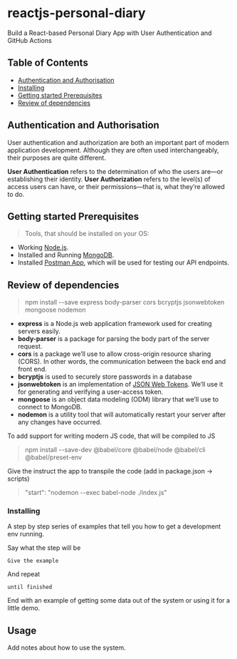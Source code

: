 # reactjs-personal-diary
Build a React-based Personal Diary App with User Authentication and GitHub Actions
## Table of Contents

- [Authentication and Authorisation](#auth)
- [Installing](#install)
- [Getting started Prerequisites](#prereq)
- [Review of dependencies](#dependencies)

## Authentication and Authorisation <a name = "auth"></a>

User authentication and authorization are both an important part of modern application development. Although they are often used interchangeably, their purposes are quite different.

<b>User Authentication</b> refers to the determination of who the users are—or establishing their identity.
<b>User Authorization</b> refers to the level(s) of access users can have, or their permissions—that is, what they’re allowed to do.


## Getting started Prerequisites <a name = "prereq"></a>

> Tools, that should be installed on your OS:
+ Working [Node.js](https://www.sitepoint.com/quick-tip-multiple-versions-node-nvm/).
+ Installed and Running [MongoDB](https://www.sitepoint.com/an-introduction-to-mongodb/).
+ Installed [Postman App](https://www.postman.com/downloads//), which will be used for testing our API endpoints.

## Review of dependencies <a name = "dependencies"></a>

> npm install --save express body-parser cors bcryptjs jsonwebtoken mongoose nodemon

+ <b>express</b> is a Node.js web application framework used for creating servers easily.
+ <b>body-parser</b> is a package for parsing the body part of the server request.
+ <b>cors</b> is a package we’ll use to allow cross-origin resource sharing (CORS). In other words, the communication between the back end and front end.
+ <b>bcryptjs</b> is used to securely store passwords in a database
+ <b>jsonwebtoken</b> is an implementation of [JSON Web Tokens](https://jwt.io/introduction/). We’ll use it for generating and verifying a user-access token.
+ <b>mongoose</b> is an object data modeling (ODM) library that we’ll use to connect to MongoDB.
+ <b>nodemon</b> is a utility tool that will automatically restart your server after any changes have occurred.

To add support for writing modern JS code, that will be compiled to JS
> npm install --save-dev @babel/core @babel/node @babel/cli @babel/preset-env

Give the instruct the app to transpile the code (add in package.json -> scripts)
> "start": "nodemon --exec babel-node ./index.js"

### Installing <a name = "install"></a>

A step by step series of examples that tell you how to get a development env running.

Say what the step will be

```
Give the example
```

And repeat

```
until finished
```

End with an example of getting some data out of the system or using it for a little demo.

## Usage <a name = "usage"></a>

Add notes about how to use the system.
